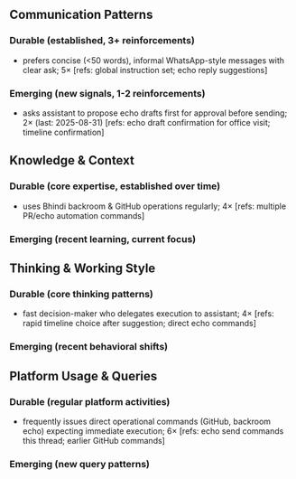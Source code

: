 ## Communication Patterns
### Durable (established, 3+ reinforcements)
- prefers concise (<50 words), informal WhatsApp-style messages with clear ask; 5× [refs: global instruction set; echo reply suggestions]

### Emerging (new signals, 1-2 reinforcements)
- asks assistant to propose echo drafts first for approval before sending; 2× (last: 2025-08-31) [refs: echo draft confirmation for office visit; timeline confirmation]

## Knowledge & Context
### Durable (core expertise, established over time)
- uses Bhindi backroom & GitHub operations regularly; 4× [refs: multiple PR/echo automation commands]

### Emerging (recent learning, current focus)

## Thinking & Working Style
### Durable (core thinking patterns)
- fast decision-maker who delegates execution to assistant; 4× [refs: rapid timeline choice after suggestion; direct echo commands]

### Emerging (recent behavioral shifts)

## Platform Usage & Queries
### Durable (regular platform activities)
- frequently issues direct operational commands (GitHub, backroom echo) expecting immediate execution; 6× [refs: echo send commands this thread; earlier GitHub commands]

### Emerging (new query patterns)
